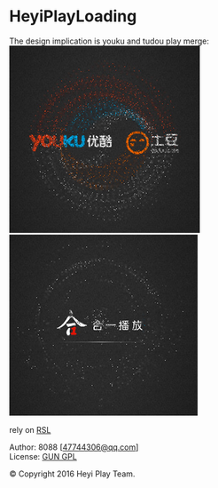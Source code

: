 # HeyiPlayLoading
The design implication is youku and tudou play merge:
![The loading preview 1](https://github.com/heyiplay/loading/blob/master/doc/youkutudou.jpg)  
![The loading preview 2](https://github.com/heyiplay/loading/blob/master/doc/heyi.jpg)  

rely on
[RSL](https://github.com/heyiplay/rsl)  

Author: 8088 [47744306@qq.com]  
License: [GUN GPL](http://www.gnu.org/licenses/) 

&copy; Copyright 2016 Heyi Play Team.
